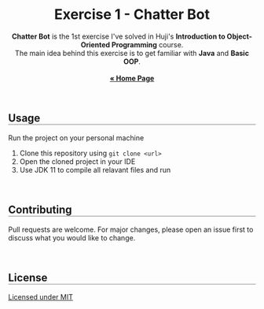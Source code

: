 <div align="center">
  <h1 align="center" style="border-bottom: none"><b>Exercise 1</b> - Chatter Bot</h1>

  <p align="center">
    <b>Chatter Bot</b> is the 1st exercise I've solved in Huji's <b>Introduction to Object-Oriented Programming</b> course.
    <br>
    The main idea behind this exercise is to get familiar with <b>Java</b> and <b>Basic OOP</b>.
    <br>
    <br>
    <a href="https://github.com/Noamshabat1/Introduction-to-Object-Oriented-Programming"><strong>« Home Page</strong></a>
    <br>
  </p>
</div>

<br>

<div align="left">
  <h2 align="left" style="border-bottom: 1px solid gray">Usage</h2>

  <p>Run the project on your personal machine</p>
  <ol align="left">
    <li>Clone this repository using <code>git clone &lt;url&gt;</code></li>
    <li>Open the cloned project in your IDE</li>
    <li>Use JDK 11 to compile all relavant files and run</li>
  </ol>
</div>

<br>

<div align="left">
  <h2 align="left" style="border-bottom: 1px solid gray">Contributing</h2>

  <p align="left">
    Pull requests are welcome. For major changes, please open an issue first to discuss what you would like to change.
  </p>
</div>

<br>

<div align="left">
  <h2 align="left" style="border-bottom: 1px solid gray">License</h2>

  <p align="left">
    <a href="https://choosealicense.com/licenses/mit/">Licensed under MIT</a>
  </p>
</div>
